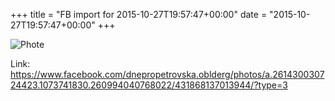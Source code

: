 +++
title = "FB import for 2015-10-27T19:57:47+00:00"
date = "2015-10-27T19:57:47+00:00"
+++

![Phote](https://scontent.xx.fbcdn.net/v/t1.0-0/s130x130/12190040_431868137013944_3531128880047341157_n.jpg?oh=865fd33d203704795f0c1aef19ae01bb&oe=594F10C4)


Link: https://www.facebook.com/dnepropetrovska.oblderg/photos/a.261430030724423.1073741830.260994040768022/431868137013944/?type=3

